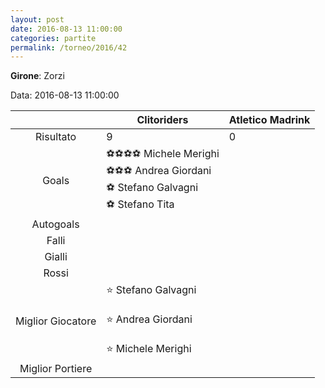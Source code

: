 ```yaml
---
layout: post
date: 2016-08-13 11:00:00
categories: partite
permalink: /torneo/2016/42
---
```

**Girone**: Zorzi

Data: 2016-08-13 11:00:00

| | Clitoriders | Atletico Madrink |
|:-----:|-----|-----|
Risultato|9|0
Goals|⚽⚽⚽⚽ Michele Merighi<br/>⚽⚽⚽ Andrea Giordani<br/>⚽ Stefano Galvagni<br/>⚽ Stefano Tita|
Autogoals||
Falli||
Gialli||
Rossi||
Miglior Giocatore|⭐ Stefano Galvagni<br/><br/>⭐ Andrea Giordani<br/><br/>⭐ Michele Merighi<br/>|
Miglior Portiere||